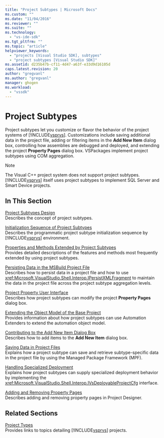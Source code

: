```yaml
---
title: "Project Subtypes | Microsoft Docs"
ms.custom: ""
ms.date: "11/04/2016"
ms.reviewer: ""
ms.suite: ""
ms.technology: 
  - "vs-ide-sdk"
ms.tgt_pltfrm: ""
ms.topic: "article"
helpviewer_keywords: 
  - "projects [Visual Studio SDK], subtypes"
  - "project subtypes [Visual Studio SDK]"
ms.assetid: d235b47b-cf11-4d47-a63f-e33d9d16105d
caps.latest.revision: 20
author: "gregvanl"
ms.author: "gregvanl"
manager: ghogen
ms.workload: 
  - "vssdk"
---
```

# Project Subtypes
Project subtypes let you customize or flavor the behavior of the project systems of [!INCLUDE[vsprvs](../../code-quality/includes/vsprvs_md.md)]. Customizations include saving additional data in the project file, adding or filtering items in the **Add New Item** dialog box, controlling how assemblies are debugged and deployed, and extending the project **Property Pages** dialog box. VSPackages implement project subtypes using COM aggregation.  
  
> [!NOTE]
>  The Visual C++ project system does not support project subtypes. [!INCLUDE[vsprvs](../../code-quality/includes/vsprvs_md.md)] itself uses project subtypes to implement SQL Server and Smart Device projects.  
  
## In This Section  
 [Project Subtypes Design](../../extensibility/internals/project-subtypes-design.md)  
 Describes the concept of project subtypes.  
  
 [Initialization Sequence of Project Subtypes](../../extensibility/internals/initialization-sequence-of-project-subtypes.md)  
 Describes the programmatic project subtype initialization sequence by [!INCLUDE[vsprvs](../../code-quality/includes/vsprvs_md.md)] environment.  
  
 [Properties and Methods Extended by Project Subtypes](../../extensibility/internals/properties-and-methods-extended-by-project-subtypes.md)  
 Provides detailed descriptions of the features and methods most frequently extended by using project subtypes.  
  
 [Persisting Data in the MSBuild Project File](../../extensibility/internals/persisting-data-in-the-msbuild-project-file.md)  
 Describes how to persist data in a project file and how to use <xref:Microsoft.VisualStudio.Shell.Interop.IPersistXMLFragment> to maintain the data in the project file across the project subtype aggregation levels.  
  
 [Project Property User Interface](../../extensibility/internals/project-property-user-interface.md)  
 Describes how project subtypes can modify the project **Property Pages** dialog box.  
  
 [Extending the Object Model of the Base Project](../../extensibility/internals/extending-the-object-model-of-the-base-project.md)  
 Provides information about how project subtypes can use Automation Extenders to extend the automation object model.  
  
 [Contributing to the Add New Item Dialog Box](../../extensibility/internals/contributing-to-the-add-new-item-dialog-box.md)  
 Describes how to add items to the **Add New Item** dialog box.  
  
 [Saving Data in Project Files](../../extensibility/saving-data-in-project-files.md)  
 Explains how a project subtype can save and retrieve subtype-specific data in the project file by using the Managed Package Framework (MPF).  
  
 [Handling Specialized Deployment](../../extensibility/internals/handling-specialized-deployment.md)  
 Explains how project subtypes can supply specialized deployment behavior by implementing the <xref:Microsoft.VisualStudio.Shell.Interop.IVsDeployableProjectCfg> interface.  
  
 [Adding and Removing Property Pages](../../extensibility/adding-and-removing-property-pages.md)  
 Describes adding and removing property pages in Project Designer.  
  
## Related Sections  
 [Project Types](../../extensibility/internals/project-types.md)  
 Provides links to topics detailing [!INCLUDE[vsprvs](../../code-quality/includes/vsprvs_md.md)] projects.